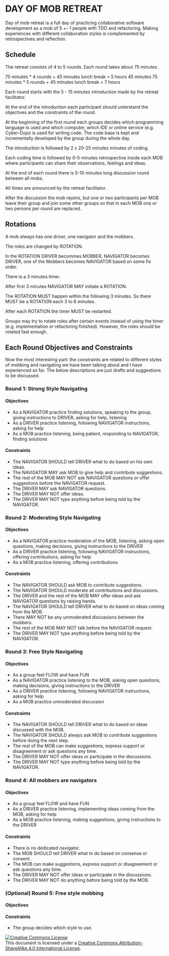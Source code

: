 DAY OF MOB RETREAT
===================

Day of mob retreat is a full day of practicing collaborative software development as a mob of 5 +- 1 people with TDD and refactoring. Making experiences with different collaboration styles is complemented by retrospectives and reflection.

Schedule
-------------

The retreat consists of 4 to 5 rounds.
Each round takes about 75 minutes.

75 minutes * 4 rounds + 45 minutes lunch break = 5 hours 45 minutes
75 minutes * 5 rounds + 45 minutes lunch break = 7 hours

Each round starts with the 5 - 15 minutes introduction made by the retreat facilitator.

At the end of the introduction each participant should unterstand the objectives and the constraints of the round.

At the beginning of the first round each groups decides which programming language is used and which computer, which IDE or online service (e.g. Cyber-Dojo) is used for writing code. The code base is kept and incrementally developed by the group during the whole day.

The introduction is followed by 2 x 20-25 minutes minutes of coding.

Each coding time is followed by 0-5 minutes retrospective inside each MOB where participants can share their observations, feelings and ideas.

At the end of each round there is 5-10 minutes long discussion round between all mobs.

All times are announced by the retreat facilitator.

After the discussion the mob rejoins, but one or two participants per MOB leave their group and join some other groups so that in each MOB one or two persons per round are replaced.

Rotations
-------------

A mob always has one driver, one navigator and the mobbers.

The roles are changed by ROTATION.

In the ROTATION DRIVER becommes MOBBER, NAVIGATOR becomes DRIVER, one of the Mobbers becomes NAVIGATOR based on some fix order.

There is a 3 minutes timer. 

After first 3 minutes NAVIGATOR MAY initiate a ROTATION.

The ROTATION MUST happen within the following 3 minutes. So there MUST be a ROTATION each 3 to 6 minutes. 

After each ROTATION the timer MUST be restarted.

Groups may try to rotate roles after certain events instead of using the timer (e.g. implementation or refactoring finished). However, the roles should be rotated fast enough.

Each Round Objectives and Constraints
---------------------------------------

Now the most interesting part: the constraints are related to different styles of mobbing and navigating we have been talking about and I have experienced so far. The below descriptions are just drafts and suggestions to be discussed.

### Round 1: Strong Style Navigating
#### Objectives
- As a NAVIGATOR practice finding solutions, speaking to the group, giving instructions to DRIVER, asking for help, listening
- As a DRIVER practice listening, following NAVIGATOR instructions, asking for help
- As a MOB practice listening, being patient, responding to NAVIGATOR, finding solutions
#### Constraints
- The NAVIGATOR SHOULD tell DRIVER what to do based on his own ideas.
- The NAVIGATOR MAY ask MOB to give help and contribute suggestions.
- The rest of the MOB MAY NOT ask NAVIGATOR questions or offer suggestions before the NAVIGATOR request.
- The DRIVER MAY ask NAVIGATOR questions.
- The DRIVER MAY NOT offer ideas.
- The DRIVER MAY NOT type anything before being told by the NAVIGATOR.

### Round 2: Moderating Style Navigating
#### Objectives
- As a NAVIGATOR practice moderation of the MOB, listening, asking open questions, making decisions, giving instructions to the DRIVER
- As a DRIVER practice listening, following NAVIGATOR instructions, offering contributions, asking for help
- As a MOB practice listening, offering contributions
#### Constraints
- The NAVIGATOR SHOULD ask MOB to contribute suggestions.
- The NAVIGATOR SHOULD moderate all contributions and discussions.
- The DRIVER and the rest of the MOB MAY offer ideas and ask NAVIGATOR questions by raising hands.
- The NAVIGATOR SHOULD tell DRIVER what to do based on ideas coming from the MOB.
- There MAY NOT be any unmoderated discussions between the mobbers.
- The rest of the MOB MAY NOT talk before the NAVIGATOR request.
- The DRIVER MAY NOT type anything before being told by the NAVIGATOR.

### Round 3: Free Style Navigating
#### Objectives
- As a group feel FLOW and have FUN
- As a NAVIGATOR practice listening to the MOB, asking open questions, making decisions, giving instructions to the DRIVER
- As a DRIVER practice listening, following NAVIGATOR instructions, asking for help
- As a MOB practice unmoderated discussion
#### Constraints
- The NAVIGATOR SHOULD tell DRIVER what to do based on ideas discussed with the MOB.
- The NAVIGATOR SHOULD always ask MOB to contribute suggestions before doing the next step.
- The rest of the MOB can make suggestions, express support or disagreement or ask questions any time.
- The DRIVER MAY NOT offer ideas or participate in the discussions.
- The DRIVER MAY NOT type anything before being told by the NAVIGATOR.

### Round 4: All mobbers are navigators
#### Objectives
- As a group feel FLOW and have FUN
- As a DRIVER practice listening, implementing ideas coming from the MOB, asking for help
- As a MOB practice listening, making suggestions, giving instructions to the DRIVER
#### Constraints
- There is no dedicated navigator.
- The MOB SHOULD tell DRIVER what to do based on consense or consent.
- The MOB can make suggestions, express support or disagreement or ask questions any time.
- The DRIVER MAY NOT offer ideas or participate in the discussions.
- The DRIVER MAY NOT do anything before being told by the MOB.

### (Optional) Round 5: Free style mobbing
#### Objectives
#### Constraints
- The group decides which style to use.

[![Creative Commons License](https://i.creativecommons.org/l/by-sa/4.0/88x31.png)](http://creativecommons.org/licenses/by-sa/4.0/)  
This document is licensed under a [Creative Commons Attribution-ShareAlike 4.0 International License](http://creativecommons.org/licenses/by-sa/4.0/).
